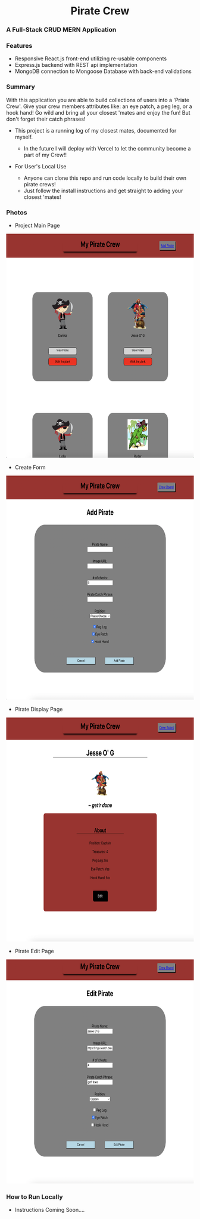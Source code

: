 <h1 align='center'> Pirate Crew </h1>

### A Full-Stack CRUD MERN Application

### Features

- Responsive React.js front-end utilizing re-usable components
- Express.js backend with REST api implementation
- MongoDB connection to Mongoose Database with back-end validations

### Summary

With this application you are able to build collections of users into a 'Priate Crew'. Give your crew members attributes like: an eye patch, a peg leg, or a hook hand! Go wild and bring all your closest 'mates and enjoy the fun! But don't forget their catch phrases!

- This project is a running log of my closest mates, documented for myself. 
  - In the future I will deploy with Vercel to let the community become a part of my Crew!!


- For User's Local Use
  - Anyone can clone this repo and run code locally to build their own pirate crews!
  - Just follow the install instructions and get straight to adding your closest 'mates!


### Photos

- Project Main Page
<img style="width: 600px; height: 600px" alt="Project Main" src="project_Images/pirateCrewMain.png">

- Create Form
<img style="width: 600px; height: 600px" alt="Pirate Create" src="project_Images/pirateCrewAddForm.png">

- Pirate Display Page
<img style="width: 600px; height: 600px" alt="Pirate Display" src="project_Images/pirateCrewDisplay.png">

- Pirate Edit Page
<img style="width: 600px; height: 600px" alt="Pirate Edit" src="project_Images/pirateCrewEdit.png">

### How to Run Locally

- Instructions Coming Soon....
